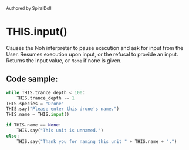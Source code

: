<sub>Authored by SpiralDoll</sub>

# THIS.input()

Causes the Noh interpreter to pause execution and ask for input from the User. Resumes execution upon input, or the refusal to provide an input. Returns the input value, or `None` if none is given.

## Code sample:

```python
while THIS.trance_depth < 100:
    THIS.trance_depth -= 1
THIS.species = "Drone"
THIS.say("Please enter this drone's name.")
THIS.name = THIS.input()

if THIS.name == None:
    THIS.say("This unit is unnamed.")
else:
    THIS.say("Thank you for naming this unit " + THIS.name + ".")
```